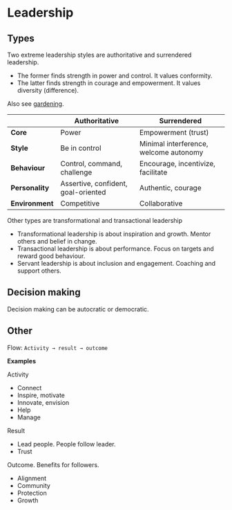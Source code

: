 # Leadership



## Types

Two extreme leadership styles are authoritative and surrendered leadership.

- The former finds strength in power and control. It values conformity.
- The latter finds strength in courage and empowerment. It values diversity (difference).

Also see [gardening](gardening.md).

|                 | **Authoritative**                   | Surrendered                            |
| --------------- | ----------------------------------- | -------------------------------------- |
| **Core**        | Power                               | Empowerment (trust)                    |
| **Style**       | Be in control                       | Minimal interference, welcome autonomy |
| **Behaviour**   | Control, command, challenge         | Encourage, incentivize, facilitate     |
| **Personality** | Assertive, confident, goal-oriented | Authentic, courage                     |
| **Environment** | Competitive                         | Collaborative                          |



Other types are transformational and transactional leadership

- Transformational leadership is about inspiration and growth. Mentor others and belief in change.
- Transactional leadership is about performance. Focus on targets and reward good behaviour.
- Servant leadership is about inclusion and engagement. Coaching and support others.



## Decision making

Decision making can be autocratic or democratic.



## Other

Flow: `Activity → result → outcome`

**Examples**

Activity

- Connect
- Inspire, motivate
- Innovate, envision
- Help
- Manage

Result

- Lead people. People follow leader.
- Trust

Outcome. Benefits for followers.

- Alignment
- Community
- Protection
- Growth